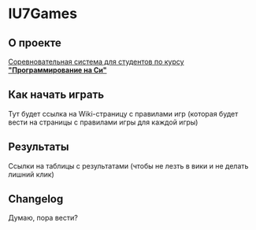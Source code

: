 # IU7Games

## О проекте
[Соревновательная система для студентов по курсу **"Программирование на Си"**](https://git.iu7.bmstu.ru/IU7-Projects/iu7games/wikis/home)

## Как начать играть 

Тут будет ссылка на Wiki-страницу с правилами игр (которая будет вести на страницы с правилами игры для каждой игры)

## Результаты

Ссылки на таблицы с результатами (чтобы не лезть в вики и не делать лишний клик)

## Changelog

Думаю, пора вести?